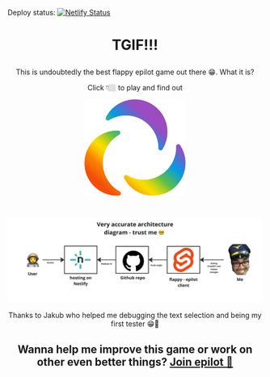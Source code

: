 Deploy status: [![Netlify Status](https://api.netlify.com/api/v1/badges/313faf41-b755-4878-93f6-e84634f2fd5b/deploy-status)](https://app.netlify.com/sites/flappyepilot/deploys)


# <p align="center">TGIF!!!</p>
<p align="center">This is undoubtedly the best flappy epilot game out there 😁. What it is? </p>

<p align="center">Click 👇🏼 to play and find out </p>

<p align="center"><a href="https://flappyepilot.netlify.app/"><img alt="epilot" src="src/epilot_Logo_nur_Icon_regenbogen_RGB_angepasst.svg" width="200"></a></p>

#

<p align="center"><img alt="epilot" src="src/architecture" width="800"></a></p>


<p align="center">Thanks to Jakub who helped me debugging the text selection and being my first tester 😁💪</p>


## <p align="center"> Wanna help me improve this game or work on other even better things? <a href="https://www.epilot.cloud/en/company/careers/developers-engineering"> Join epilot 🚀</a></p>
